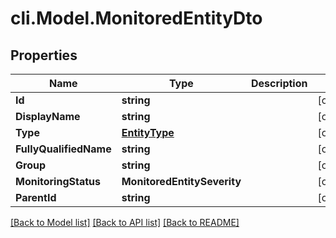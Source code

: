 # cli.Model.MonitoredEntityDto

## Properties

Name | Type | Description | Notes
------------ | ------------- | ------------- | -------------
**Id** | **string** |  | [optional] 
**DisplayName** | **string** |  | [optional] 
**Type** | [**EntityType**](EntityType.md) |  | [optional] 
**FullyQualifiedName** | **string** |  | [optional] 
**Group** | **string** |  | [optional] 
**MonitoringStatus** | **MonitoredEntitySeverity** |  | [optional] 
**ParentId** | **string** |  | [optional] 

[[Back to Model list]](../README.md#documentation-for-models) [[Back to API list]](../README.md#documentation-for-api-endpoints) [[Back to README]](../README.md)

